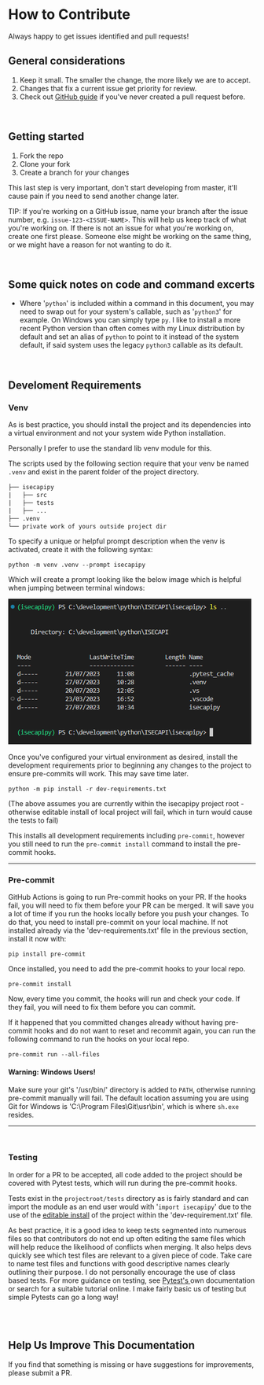 # How to Contribute

 Always happy to get issues identified and pull requests!

 ## General considerations

 1. Keep it small. The smaller the change, the more likely we are to accept.
 2. Changes that fix a current issue get priority for review.
 3. Check out [GitHub guide][submit-a-pr] if you've never created a pull request before.

</br>

 ## Getting started

 1. Fork the repo
 2. Clone your fork
 3. Create a branch for your changes

 This last step is very important, don't start developing from master, it'll cause pain if you need to send another change later.

 TIP: If you're working on a GitHub issue, name your branch after the issue number, e.g. `issue-123-<ISSUE-NAME>`. This will help us keep track of what you're working on. If there is not an issue for what you're working on, create one first please. Someone else might be working on the same thing, or we might have a reason for not wanting to do it.

</br>

## Some quick notes on code and command excerts

- Where '`python`' is included within a command in this document, you may need to swap out for your system's callable, such as '`python3`' for example. On Windows you can simply type `py`. I like to install a more recent Python version than often comes with my Linux distribution by default and set an alias of `python` to point to it instead of the system default, if said system uses the legacy `python3` callable as its default.

</br>

## Develoment Requirements

 ### Venv

 As is best practice, you should install the project and its dependencies into a virtual environment and not your system wide Python installation.

 Personally I prefer to use the standard lib venv module for this.

 The scripts used by the following section require that your venv be named `.venv` and exist in the parent folder of the project directory.

 ```
 ├── isecapipy
 |   ├── src
 |   ├── tests
 |   ├── ...
 ├── .venv
 └── private work of yours outside project dir
 ```

To specify a unique or helpful prompt description when the venv is activated, create it with the following syntax:

 ```shell
 python -m venv .venv --prompt isecapipy
 ```

Which will create a prompt looking like the below image which is helpful when jumping between terminal windows:

![Prompt with venv description](/docs_imgs/venv_with_prompt.PNG "venv w. prompt")

Once you've configured your virtual environment as desired, install the development requirements prior to beginning any changes to the project to ensure pre-commits will work. This may save time later.

 ```shell
 python -m pip install -r dev-requirements.txt
 ```

(The above assumes you are currently within the isecapipy project root - otherwise editable install of local project will fail, which in turn would cause the tests to fail)

This installs all development requirements including `pre-commit`, however you still need to run the `pre-commit install` command to install the pre-commit hooks.

----

 ### Pre-commit

 GitHub Actions is going to run Pre-commit hooks on your PR. If the hooks fail, you will need to fix them before your PR can be merged. It will save you a lot of time if you run the hooks locally before you push your changes. To do that, you need to install pre-commit on your local machine. If not installed already via the 'dev-requirements.txt' file in the previous section, install it now with:

 ```shell
 pip install pre-commit
 ```

 Once installed, you need to add the pre-commit hooks to your local repo.

 ```shell
 pre-commit install
 ```

 Now, every time you commit, the hooks will run and check your code. If they fail, you will need to fix them before you can commit.

 If it happened that you committed changes already without having pre-commit hooks and do not want to reset and recommit again, you can run the following command to run the hooks on your local repo.

 ```shell
 pre-commit run --all-files
 ```

 #### Warning: Windows Users!

 Make sure your git's '/usr/bin/' directory is added to `PATH`, otherwise running pre-commit manually will fail. The default location assuming you are using Git for Windows is 'C:\Program Files\Git\usr\bin', which is where `sh.exe` resides.

 ----

</br>

 ### Testing

In order for a PR to be accepted, all code added to the project should be covered with Pytest tests, which will run during the pre-commit hooks.

Tests exist in the `projectroot/tests` directory as is fairly standard and can import the module as an end user would with '`import isecapipy`' due to the use of the [editable install](https://pip.pypa.io/en/stable/topics/local-project-installs/#editable-installs) of the project within the 'dev-requirement.txt' file.

As best practice, it is a good idea to keep tests segmented into numerous files so that contributors do not end up often editing the same files which will help reduce the likelihood of conflicts when merging. It also helps devs quickly see which test files are relevant to a given piece of code. Take care to name test files and functions with good descriptive names clearly outlining their purpose. I do not personally encourage the use of class based tests. For more guidance on testing, see [Pytest's ](https://docs.pytest.org/en/7.4.x/) own documentation or search for a suitable tutorial online. I make fairly basic us of testing but simple Pytests can go a long way!


</br></br>

 ## Help Us Improve This Documentation

 If you find that something is missing or have suggestions for improvements, please submit a PR.

 [submit-a-pr]: https://docs.github.com/en/pull-requests/collaborating-with-pull-requests/proposing-changes-to-your-work-with-pull-requests/creating-a-pull-request
